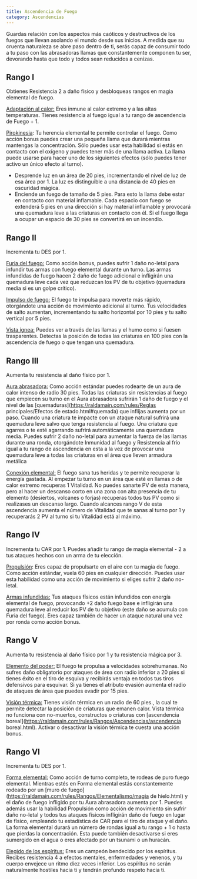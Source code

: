 ```yaml
---
title: Ascendencia de Fuego
category: Ascendencias
---
```


Guardas relación con los aspectos más caóticos y destructivos de los fuegos que llevan asolando el mundo desde sus inicios. A medida que su cruenta naturaleza se abre paso dentro de ti, serás capaz de consumir todo a tu paso con las abrasadoras llamas que constantemente componen tu ser, devorando hasta que todo y todos sean reducidos a cenizas.

## Rango I 

Obtienes Resistencia 2 a daño físico y desbloqueas rangos en magia elemental de fuego.

<u>Adaptación al calor:</u> Eres inmune al calor extremo y a las altas temperaturas. Tienes resistencia al fuego igual a tu rango de ascendencia de Fuego + 1.

<u>Pirokinesia</u>: Tu herencia elemental te permite controlar el fuego. Como acción bonus puedes crear una pequeña llama que durará mientras mantengas la concentración. Sólo puedes usar esta habilidad si estás en contacto con el oxígeno y puedes tener más de una llama activa. La llama puede usarse para hacer uno de los siguientes efectos (sólo puedes tener activo un único efecto al turno).

- Desprende luz en un área de 20 pies, incrementando el nivel de luz de esa área por 1. La luz es distinguible a una distancia de 40 pies en oscuridad mágica.
- Enciende un fuego de tamaño de 5 pies. Para esto la llama debe estar en contacto con material inflamable. Cada espacio con fuego se extenderá 5 pies en una dirección si hay material inflamable y provocará una quemadura leve a las criaturas en contacto con él. Si el fuego llega a ocupar un espacio de 30 pies se convertirá en un incendio.

## Rango II

Incrementa tu DES por 1.

<u>Furia del fuego:</u> Como acción bonus, puedes sufrir 1 daño no-letal para infundir tus armas con fuego elemental durante un turno. Las armas infundidas de fuego hacen 2 daño de fuego adicional e infligirán una quemadura leve cada vez que reduzcan los PV de tu objetivo (quemadura media si es un golpe crítico).

<u>Impulso de fuego:</u> El fuego te impulsa para moverte más rápido, otorgándote una acción de movimiento adicional al turno. Tus velocidades de salto aumentan, incrementando tu salto horizontal por 10 pies y tu salto vertical por 5 pies.

<u>Vista ígnea:</u> Puedes ver a través de las llamas y el humo como si fuesen trasparentes. Detectas la posición de todas las criaturas en 100 pies con la ascendencia de fuego o que tengan una quemadura.

## Rango III 

Aumenta tu resistencia al daño físico por 1.

<u>Aura abrasadora:</u> Como acción estándar puedes rodearte de un aura de calor intenso de radio 30 pies. Todas las criaturas sin resistencias al fuego que empiecen su turno en el Aura abrasadora sufrirán 1 daño de fuego y el nivel de las [quemaduras](https://raldamain.com/rules/Reglas principales/Efectos de estado.html#quemada) que inflijas aumenta por un paso. Cuando una criatura te impacte con un ataque natural sufrirá una quemadura leve salvo que tenga resistencia al fuego. Una criatura que agarres o te esté agarrando sufrirá automáticamente una quemadura media. Puedes sufrir 2 daño no-letal para aumentar la fuerza de las llamas durante una ronda, otorgándote Inmunidad al fuego y Resistencia al frío igual a tu rango de ascendencia en esta a la vez de provocar una quemadura leve a todas las criaturas en el área que lleven armadura metálica

<u>Conexión elemental:</u> El fuego sana tus heridas y te permite recuperar la energía gastada. Al empezar tu turno en un área que esté en llamas o de calor extremo recuperas 1 Vitalidad. No puedes sanarte PV de esta manera, pero al hacer un descanso corto en una zona con alta presencia de tu elemento (desiertos, volcanes o forjas) recuperas todos tus PV como si realizases un descanso largo. Cuando alcances rango V de esta ascendencia aumenta el número de Vitalidad que te sanas al turno por 1 y recuperarás 2 PV al turno si tu Vitalidad está al máximo.

## Rango IV

Incrementa tu CAR por 1. Puedes añadir tu rango de magia elemental - 2 a tus ataques hechos con un arma de tu elección.

<u>Propulsión</u>: Eres capaz de propulsarte en el aire con tu magia de fuego. Como acción estándar, vuela 60 pies en cualquier dirección. Puedes usar esta habilidad como una acción de movimiento si eliges sufrir 2 daño no-letal.

<u>Armas infundidas:</u> Tus ataques físicos están infundidos con energía elemental de fuego, provocando +2 daño fuego base e infligirán una quemadura leve al reducir los PV de tu objetivo (este daño se acumula con Furia del fuego). Eres capaz también de hacer un ataque natural una vez por ronda como acción bonus.

## Rango V

Aumenta tu resistencia al daño físico por 1 y tu resistencia mágica por 3.

<u>Elemento del poder:</u> El fuego te propulsa a velocidades sobrehumanas. No sufres daño obligatorio por ataques de área con radio inferior a 20 pies si tienes éxito en el tiro de esquiva y recibirás ventaja en todos tus tiros defensivos para esquivar. Si ya tienes el atributo evasión aumenta el radio de ataques de área que puedes evadir por 15 pies.

<u>Visión térmica:</u> Tienes visión térmica en un radio de 60 pies., la cual te permite detectar la posición de criaturas que emanen calor. Vista térmica no funciona con no-muertos, constructos o criaturas con [ascendencia boreal](https://raldamain.com/rules/Rangos/Ascendencias/ascendencia boreal.html). Activar o desactivar la visión térmica te cuesta una acción bonus.

## Rango VI 

Incrementa tu DES por 1.

<u>Forma elemental:</u> Como acción de turno completo, te rodeas de puro fuego elemental. Mientras estés en Forma elemental estás constantemente rodeado por un [muro de fuego](https://raldamain.com/rules/Rangos/Elementalismo/magia de hielo.html) y el daño de fuego infligido por tu Aura abrasadora aumenta por 1. Puedes además usar la habilidad Propulsión como acción de movimiento sin sufrir daño no-letal y todos tus ataques físicos infligirán daño de fuego en lugar de físico, empleando tu estadística de CAR para el tiro de ataque y el daño. La forma elemental durará un número de rondas igual a tu rango + 1 o hasta que pierdas la concentración. Esta puede también desactivarse si eres sumergido en el agua o eres afectado por un tsunami o un huracán.

<u>Elegido de los espíritus:</u> Eres un campeón bendecido por los espíritus. Recibes resistencia 4 a efectos mentales, enfermedades y venenos, y tu cuerpo envejece un ritmo diez veces inferior. Los espíritus no serán naturalmente hostiles hacia ti y tendrán profundo respeto hacia ti.



 